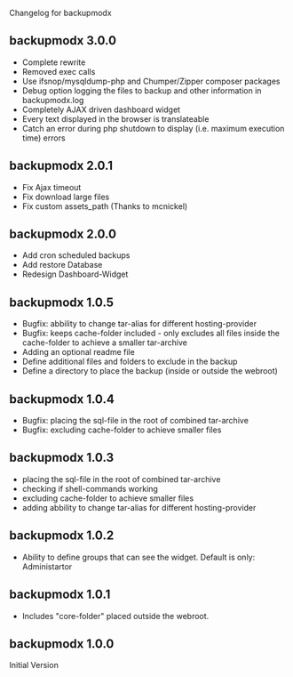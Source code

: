 Changelog for backupmodx

backupmodx 3.0.0
---------------------------------
+ Complete rewrite
+ Removed exec calls
+ Use ifsnop/mysqldump-php and Chumper/Zipper composer packages
+ Debug option logging the files to backup and other information in backupmodx.log
+ Completely AJAX driven dashboard widget
+ Every text displayed in the browser is translateable
+ Catch an error during php shutdown to display (i.e. maximum execution time) errors

backupmodx 2.0.1
---------------------------------
+ Fix Ajax timeout
+ Fix download large files
+ Fix custom assets_path (Thanks to mcnickel)

backupmodx 2.0.0
---------------------------------
+ Add cron scheduled backups
+ Add restore Database
+ Redesign Dashboard-Widget

backupmodx 1.0.5
---------------------------------
+ Bugfix: abbility to change tar-alias for different hosting-provider
+ Bugfix: keeps cache-folder included - only excludes all files inside the cache-folder to achieve a smaller tar-archive
+ Adding an optional readme file
+ Define additional files and folders to exclude in the backup
+ Define a directory to place the backup (inside or outside the webroot)

backupmodx 1.0.4
---------------------------------
+ Bugfix: placing the sql-file in the root of combined tar-archive
+ Bugfix: excluding cache-folder to achieve smaller files

backupmodx 1.0.3
---------------------------------
+ placing the sql-file in the root of combined tar-archive
+ checking if shell-commands working
+ excluding cache-folder to achieve smaller files
+ adding abbility to change tar-alias for different hosting-provider

backupmodx 1.0.2
---------------------------------
+ Ability to define groups that can see the widget. Default is only: Administartor

backupmodx 1.0.1
---------------------------------
+ Includes "core-folder" placed outside the webroot.

backupmodx 1.0.0
---------------------------------
Initial Version
